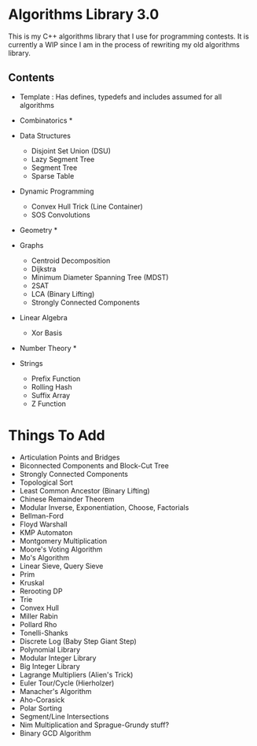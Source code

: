 # Algorithms Library 3.0

This is my C++ algorithms library that I use for programming contests. It is currently a WIP since I am in the process of rewriting my old algorithms library. 

## Contents

* Template : Has defines, typedefs and includes assumed for all algorithms

* Combinatorics
    * 
* Data Structures
    * Disjoint Set Union (DSU)
    * Lazy Segment Tree
    * Segment Tree
    * Sparse Table
* Dynamic Programming
    * Convex Hull Trick (Line Container)
    * SOS Convolutions
* Geometry
    *
* Graphs
    * Centroid Decomposition
    * Dijkstra
    * Minimum Diameter Spanning Tree (MDST)
    * 2SAT
    * LCA (Binary Lifting)
    * Strongly Connected Components
* Linear Algebra
    * Xor Basis
* Number Theory
    * 
* Strings
    * Prefix Function
    * Rolling Hash
    * Suffix Array
    * Z Function

# Things To Add 
* Articulation Points and Bridges
* Biconnected Components and Block-Cut Tree
* Strongly Connected Components
* Topological Sort
* Least Common Ancestor (Binary Lifting)
* Chinese Remainder Theorem
* Modular Inverse, Exponentiation, Choose, Factorials
* Bellman-Ford
* Floyd Warshall
* KMP Automaton
* Montgomery Multiplication
* Moore's Voting Algorithm
* Mo's Algorithm
* Linear Sieve, Query Sieve
* Prim
* Kruskal
* Rerooting DP
* Trie
* Convex Hull
* Miller Rabin
* Pollard Rho
* Tonelli-Shanks
* Discrete Log (Baby Step Giant Step)
* Polynomial Library
* Modular Integer Library
* Big Integer Library
* Lagrange Multipliers (Alien's Trick)
* Euler Tour/Cycle (Hierholzer)
* Manacher's Algorithm
* Aho-Corasick
* Polar Sorting
* Segment/Line Intersections
* Nim Multiplication and Sprague-Grundy stuff?
* Binary GCD Algorithm
